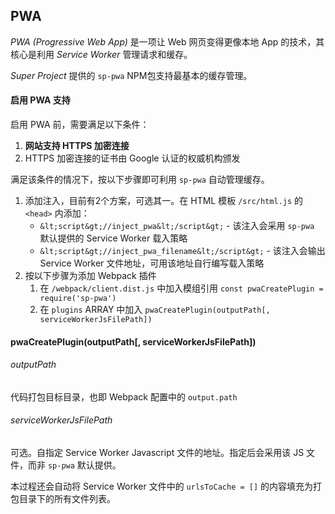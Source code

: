 ## PWA

*PWA (Progressive Web App)* 是一项让 Web 网页变得更像本地 App 的技术，其核心是利用 *Service Worker* 管理请求和缓存。

*Super Project* 提供的 `sp-pwa` NPM包支持最基本的缓存管理。

#### 启用 PWA 支持

启用 PWA 前，需要满足以下条件：

1. **网站支持 HTTPS 加密连接**
2. HTTPS 加密连接的证书由 Google 认证的权威机构颁发

满足该条件的情况下，按以下步骤即可利用 `sp-pwa` 自动管理缓存。

1. 添加注入，目前有2个方案，可选其一。在 HTML 模板 `/src/html.js` 的 `<head>` 内添加：
    * `&lt;script&gt;//inject_pwa&lt;/script&gt;` - 该注入会采用 `sp-pwa` 默认提供的 Service Worker 载入策略
    * `&lt;script&gt;//inject_pwa_filename&lt;/script&gt;` - 该注入会输出 Service Worker 文件地址，可用该地址自行编写载入策略
2. 按以下步骤为添加 Webpack 插件
    1. 在 `/webpack/client.dist.js` 中加入模组引用 `const pwaCreatePlugin = require('sp-pwa')`
    2. 在 `plugins` ARRAY 中加入 `pwaCreatePlugin(outputPath[, serviceWorkerJsFilePath])`

#### pwaCreatePlugin(outputPath[, serviceWorkerJsFilePath])

###### outputPath

代码打包目标目录，也即 Webpack 配置中的 `output.path`

###### serviceWorkerJsFilePath

可选。自指定 Service Worker Javascript 文件的地址。指定后会采用该 JS 文件，而非 `sp-pwa` 默认提供。

本过程还会自动将 Service Worker 文件中的 `urlsToCache = []` 的内容填充为打包目录下的所有文件列表。
